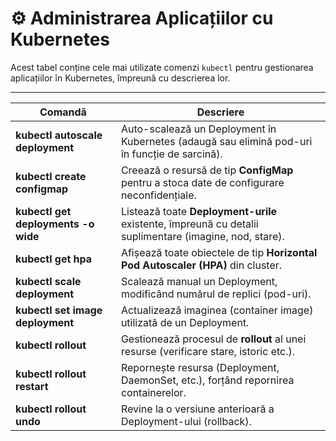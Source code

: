 # ⚙️ Administrarea Aplicațiilor cu Kubernetes

Acest tabel conține cele mai utilizate comenzi `kubectl` pentru gestionarea aplicațiilor în Kubernetes, împreună cu descrierea lor.

---

| Comandă | Descriere |
|----------|------------|
| **kubectl autoscale deployment** | Auto-scalează un Deployment în Kubernetes (adaugă sau elimină pod-uri în funcție de sarcină). |
| **kubectl create configmap** | Creează o resursă de tip **ConfigMap** pentru a stoca date de configurare neconfidențiale. |
| **kubectl get deployments -o wide** | Listează toate **Deployment-urile** existente, împreună cu detalii suplimentare (imagine, nod, stare). |
| **kubectl get hpa** | Afișează toate obiectele de tip **Horizontal Pod Autoscaler (HPA)** din cluster. |
| **kubectl scale deployment** | Scalează manual un Deployment, modificând numărul de replici (pod-uri). |
| **kubectl set image deployment** | Actualizează imaginea (container image) utilizată de un Deployment. |
| **kubectl rollout** | Gestionează procesul de **rollout** al unei resurse (verificare stare, istoric etc.). |
| **kubectl rollout restart** | Repornește resursa (Deployment, DaemonSet, etc.), forțând repornirea containerelor. |
| **kubectl rollout undo** | Revine la o versiune anterioară a Deployment-ului (rollback). |

